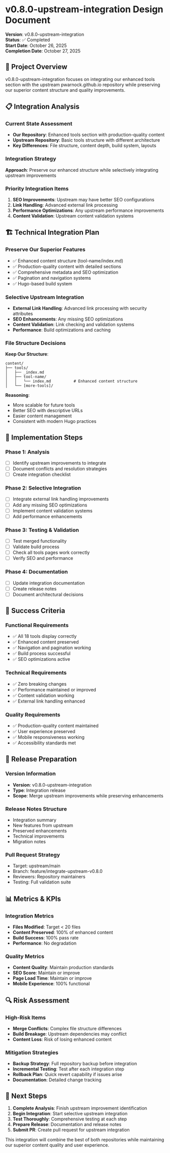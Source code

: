 # v0.8.0-upstream-integration Design Document

**Version**: v0.8.0-upstream-integration  
**Status**: ✅ Completed  
**Start Date**: October 26, 2025  
**Completion Date**: October 27, 2025

## 🎯 Project Overview

v0.8.0-upstream-integration focuses on integrating our enhanced tools section with the upstream pwarnock.github.io repository while preserving our superior content structure and quality improvements.

## 📋 Integration Analysis

### Current State Assessment
- **Our Repository**: Enhanced tools section with production-quality content
- **Upstream Repository**: Basic tools structure with different architecture
- **Key Differences**: File structure, content depth, build system, layouts

### Integration Strategy
**Approach**: Preserve our enhanced structure while selectively integrating upstream improvements

### Priority Integration Items
1. **SEO Improvements**: Upstream may have better SEO configurations
2. **Link Handling**: Advanced external link processing
3. **Performance Optimizations**: Any upstream performance improvements
4. **Content Validation**: Upstream content validation systems

## 🏗️ Technical Integration Plan

### Preserve Our Superior Features
- ✅ Enhanced content structure (tool-name/index.md)
- ✅ Production-quality content with detailed sections
- ✅ Comprehensive metadata and SEO optimization
- ✅ Pagination and navigation systems
- ✅ Hugo-based build system

### Selective Upstream Integration
- **External Link Handling**: Advanced link processing with security attributes
- **SEO Enhancements**: Any missing SEO optimizations
- **Content Validation**: Link checking and validation systems
- **Performance**: Build optimizations and caching

### File Structure Decisions
**Keep Our Structure**:
```
content/
├── tools/
│   ├── _index.md
│   ├── tool-name/
│   │   └── index.md          # Enhanced content structure
│   └── [more-tools]/
```

**Reasoning**:
- More scalable for future tools
- Better SEO with descriptive URLs
- Easier content management
- Consistent with modern Hugo practices

## 🔧 Implementation Steps

### Phase 1: Analysis
- [ ] Identify upstream improvements to integrate
- [ ] Document conflicts and resolution strategies
- [ ] Create integration checklist

### Phase 2: Selective Integration
- [ ] Integrate external link handling improvements
- [ ] Add any missing SEO optimizations
- [ ] Implement content validation systems
- [ ] Add performance enhancements

### Phase 3: Testing & Validation
- [ ] Test merged functionality
- [ ] Validate build process
- [ ] Check all tools pages work correctly
- [ ] Verify SEO and performance

### Phase 4: Documentation
- [ ] Update integration documentation
- [ ] Create release notes
- [ ] Document architectural decisions

## 🎯 Success Criteria

### Functional Requirements
- ✅ All 18 tools display correctly
- ✅ Enhanced content preserved
- ✅ Navigation and pagination working
- ✅ Build process successful
- ✅ SEO optimizations active

### Technical Requirements
- ✅ Zero breaking changes
- ✅ Performance maintained or improved
- ✅ Content validation working
- ✅ External link handling enhanced

### Quality Requirements
- ✅ Production-quality content maintained
- ✅ User experience preserved
- ✅ Mobile responsiveness working
- ✅ Accessibility standards met

## 🚀 Release Preparation

### Version Information
- **Version**: v0.8.0-upstream-integration
- **Type**: Integration release
- **Scope**: Merge upstream improvements while preserving enhancements

### Release Notes Structure
- Integration summary
- New features from upstream
- Preserved enhancements
- Technical improvements
- Migration notes

### Pull Request Strategy
- Target: upstream/main
- Branch: feature/integrate-upstream-v0.8.0
- Reviewers: Repository maintainers
- Testing: Full validation suite

## 📊 Metrics & KPIs

### Integration Metrics
- **Files Modified**: Target < 20 files
- **Content Preserved**: 100% of enhanced content
- **Build Success**: 100% pass rate
- **Performance**: No degradation

### Quality Metrics
- **Content Quality**: Maintain production standards
- **SEO Score**: Maintain or improve
- **Page Load Time**: Maintain or improve
- **Mobile Experience**: 100% functional

## 🔍 Risk Assessment

### High-Risk Items
- **Merge Conflicts**: Complex file structure differences
- **Build Breakage**: Upstream dependencies may conflict
- **Content Loss**: Risk of losing enhanced content

### Mitigation Strategies
- **Backup Strategy**: Full repository backup before integration
- **Incremental Testing**: Test after each integration step
- **Rollback Plan**: Quick revert capability if issues arise
- **Documentation**: Detailed change tracking

## 📝 Next Steps

1. **Complete Analysis**: Finish upstream improvement identification
2. **Begin Integration**: Start selective upstream integration
3. **Test Thoroughly**: Comprehensive testing at each step
4. **Prepare Release**: Documentation and release notes
5. **Submit PR**: Create pull request for upstream integration

This integration will combine the best of both repositories while maintaining our superior content quality and user experience.